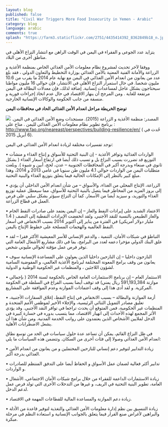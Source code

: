 ```yaml
---
layout: blog
published: false
title: "Civil War Triggers More Food Insecurity in Yemen - Arabic"
category: blog
language: arabic
comments: true
splash: "https://farm3.staticflickr.com/2751/4435414392_8362849b18_n.jpg"
---
```


يتزايد عدد الجوعى و الفقراء في اليمن في الوقت الراهن مع انتشار النزاع الأهلي في مناطق أخرى من البلاد. 


ووفقا لآخر تحديث لمشروع نظام معلومات الأمن الغذائي الخاص بمنظمة الأغذية و الزراعة  والأمانة الفنية المعنية بالأمن الغذائي بوزارة التخطيط والتعاون الدولي ، فقد بلغ عدد من يعانون من انعدام الأمن الغذائي في اليمن مع نهاية عام 2014 ما يقرب من 10.6 مليون  شخصا.  في حال استمرار النزاع الأهلي في الانتشار، فإن حوالي 16 مليون مواطنا  سيحتاجون بشكل عاجل لمساعدات إنسانية. إضافة لذلك، فإن معدلات البطالة في اليمن مرتفعة للغاية . ومن المرجح أن ينهار الاقتصاد في حال عدم  اتخاذ إجراءات فورية و منسقة من جانب الحكومة والوكالات الإنسانية الخارجية. 

**توضح الخريطة مراحل انعدام الأمن الغذائي الحاد في محافظات اليمن**

![](https://farm9.staticflickr.com/8778/16995851079_fed284de68_n.jpg)
المصدر: منظمة الأغذية و الزراعة (2015). مستجدات وضع الأمن الغذائي في اليمن. برنامج تطوير نظام معلومات الأمن الغذائي لليمن . متاح على : http://www.fao.org/neareast/perspectives/building-resilience/en/ ( حُدث في 6 أبريل 2015).

توجد تفسيرات مختلفة لزيادة انعدام الأمن الغذائي في اليمن:

•	الواردات الغذائية وتوافر الأغذية -  إن البنية التحتية للأسواق و إنتاج الغذاء و منشآت التوزيع قد تضررت بسبب النزاع بل و تسبب ذلك أيضا في ارتفاع أسعار الغذاء ( بشكل ثانوي في صنعاء وبدرجة أكبر في المحافظات الجنوبية – عدن، لحج، أبين و شبوة ). وبلغت متطلبات اليمن من الواردات حوالي 4.1 مليون طن سنويا في عامي  2013 و 2014، وهذا مبلغ كبير بالنظر إلى الإمكانات الحالية فيما يتعلق بتوزيع الغذاء والبنية التحتية. 


•	الزراعة، الإنتاج المحلي من الغذاء، والأسواق – من شأن انعدام الأمن الداخلي أن يؤدي إلى بروز المزيد من المخاطر فيما يتصل بالبنية التحتية للأسواق، مما سيعطل عملية توزيع الغذاء والتوريد، و سيزيد أيضا من الأسعار. كما أن النزاع  سيؤثر بشكل سلبي على فرص العمل في قطاع الزراعة.  


•	الاعتماد الشديد على إيرادات النفط والغاز – إن اليمن يعتمد على صادرات النفط الخام والغاز الطبيعي بالنسبة للنقد الأجنبي. ولقد انخفضت الإيرادات النفطية إلى النصف ( 1.4 مليار دولار أمريكي) في الفترة من يناير إلى أكتوبر 2014 بسبب الانخفاض في أسعار النفط العالمية والهجمات المسلحة على خطوط الإنتاج باليمن. 

•	التباطؤ في شبكات الأمان، التنمية ، والدعم الإنساني للأسر المعيشية الأكثر فقرا – لقد علق البنك الدولي مؤخرا دعمه لعدد من البرامج، بما في ذلك مشاريع الأشغال العامة التي توفر فرص عمل مؤقتة لحوالي مليوني شخص.


•	النازحون داخليا – إن النازحين داخليا الذين يعولون على المساعدة الإنسانية سوف يعانون من وقف برامج المعونة  المختلفة لبرنامج الأغذية العالمي، و المفوضية السامية لشؤون اللاجئين ، والمنظمات غير الحكومية الوطنية        و الدولية. 

•	الاستثمار العام – إن برنامج الاستثمارات العامة الخاص بالحكومة لسنة 2014 ( بإجمالي موازنة 591,193,384 ريال يمني) قد توقف أيضا بسبب الفراغ في السلطة في الحكومة المركزية. و لقد أدى هذا إلى وقف اعتمادات الموازنة وعدم الموافقة على المشاريع. 


•	أزمة الموازنة والبطالة – بسبب الانخفاض في إنتاج النفط، إغلاق السفارات الأجنبية، تعليق مصادر التمويل الثنائي الرئيسية، والإجلاء الأخير لموظفي الأمم المتحدة و المنظمات غير الحكومية، فمن المتوقع أن يحدث تراجعا في توافر النقد الأجنبي. وقد يؤدي الأثر المجمع لهذه الأحداث إلى انهيار الاقتصاد، مما يتسبب بدوره في خسارة كبيرة في الدخل لملايين الأشخاص الذين يعتمدون على رواتب الخدمة المدنية. ومن شأن هذا أن يشعل الاضطرابات الأهلية.  

في ظل النزاع القائم، يمكن أن تساعد عدة حلول سياسات في الحد من توسع نطاق انعدام الأمن الغذائي وصولا إلى فئات أخرى من السكان. وتتضمن هذه السياسات ما يلي: 

•	زيادة التدابير لتوفير دعم إنساني للنازحين المحتملين و من يعانون من انعدام الأمن الغذائي بدرجة أكبر.

•	تدابير أكثر فعالية لضمان عمل الأسواق و الحفاظ أيضا على التدفق المنتظم للصادرات و الواردات.

•	زيادة الاستثمارات الداعمة للفقراء من خلال برامج شبكات الأمان الاجتماعي، الأشغال العامة، تطوير البنية التحتية في الريف، و غيرها من التدخلات الأخرى التي تولد  فرص عمل لدعم الدخل.

•	 زيادة دعم الموازنة والمساعدة المالية للقطاعات المهمة في الاقتصاد.

•	زيادة التنسيق بين نظم إدارة معلومات الأمن الغذائي والتغذية  لتوفير قاعدة من الأدلة والبراهين لأغراض صنع القرار فيما يتعلق بالجوانب الإنسانية و استعادة النظم في مرحلة مبكرة.